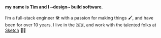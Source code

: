 #### my name is [Tim](https://tmdvs.dev) and I ~design~ build software.
I’m a full-stack engineer 🛠️ with a passion for making things 🖌️, and have been for over 10 years. I live in the 🇬🇧, and work with the talented folks at [Sketch](https://github.com/sketch-hq/) 💎✨
